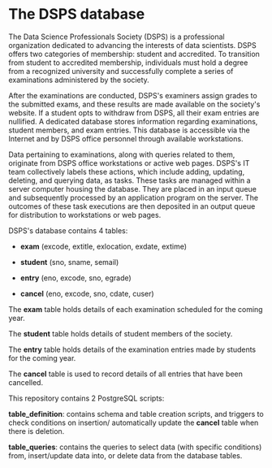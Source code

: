 # The DSPS database
The Data Science Professionals Society (DSPS) is a professional organization dedicated to advancing the interests of data scientists. DSPS offers two categories of membership: student and accredited. To transition from student to accredited membership, individuals must hold a degree from a recognized university and successfully complete a series of examinations administered by the society. 

After the examinations are conducted, DSPS's examiners assign grades to the submitted exams, and these results are made available on the society's website. If a student opts to withdraw from DSPS, all their exam entries are nullified. A dedicated database stores information regarding examinations, student members, and exam entries. This database is accessible via the Internet and by DSPS office personnel through available workstations.

Data pertaining to examinations, along with queries related to them, originate from DSPS office workstations or active web pages. DSPS's IT team collectively labels these actions, which include adding, updating, deleting, and querying data, as tasks. These tasks are managed within a server computer housing the database. They are placed in an input queue and subsequently processed by an application program on the server. The outcomes of these task executions are then deposited in an output queue for distribution to workstations or web pages.

DSPS's database contains 4 tables:

 - **exam** (excode, extitle, exlocation, exdate, extime) 

 - **student** (sno, sname, semail)

 - **entry** (eno, excode, sno, egrade)

 - **cancel** (eno, excode, sno, cdate, cuser)

The **exam** table holds details of each examination scheduled for the coming year.

The **student** table holds details of student members of the society.

The **entry** table holds details of the examination entries made by students for the coming year. 

The **cancel** table is used to record details of all entries that have been cancelled.

This repository contains 2 PostgreSQL scripts:

**table_definition**: contains schema and table creation scripts, and triggers to check conditions on insertion/ automatically update the **cancel** table when there is deletion.

**table_queries**: contains the queries to select data (with specific conditions) from, insert/update data into, or delete data from the database tables.